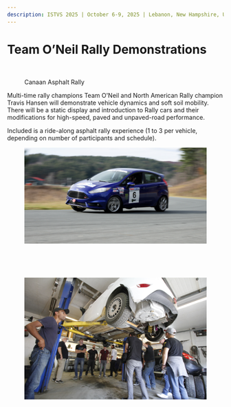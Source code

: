 ```yaml
---
description: ISTVS 2025 | October 6-9, 2025 | Lebanon, New Hampshire, USA
---
```


# Team O’Neil Rally Demonstrations

<figure><img src="../../.gitbook/assets/Canaan Aerial Shot.png" alt=""><figcaption><p>Canaan Asphalt Rally</p></figcaption></figure>

Multi-time rally champions Team O'Neil and North American Rally champion Travis Hansen will demonstrate vehicle dynamics and soft soil mobility. There will be a static display and introduction to Rally cars and their modifications for high-speed, paved and unpaved-road performance.

Included is a ride-along asphalt rally experience (1 to 3 per vehicle, depending on number of participants and schedule).

<figure><img src="../../.gitbook/assets/FIESTA 1.jpg" alt=""><figcaption></figcaption></figure>

<div align="left"><figure><img src="../../.gitbook/assets/IMG_2600.jpg" alt="" width="375"><figcaption></figcaption></figure> <figure><img src="../../.gitbook/assets/IMG_2478.jpg" alt="" width="375"><figcaption></figcaption></figure></div>

<figure><img src="../../.gitbook/assets/_MG_3960.JPG" alt=""><figcaption></figcaption></figure>
